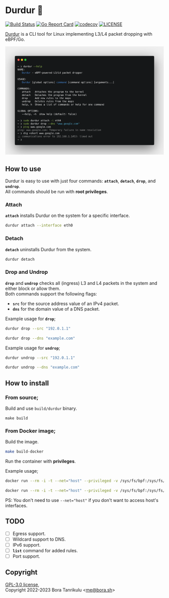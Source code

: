 # Durdur 🐝

[![Build Status](https://github.com/boratanrikulu/durdur/actions/workflows/test.yml/badge.svg)](https://github.com/boratanrikulu/durdur/actions?query=branch%3Amain)
[![Go Report Card](https://goreportcard.com/badge/github.com/boratanrikulu/durdur)](https://goreportcard.com/report/github.com/boratanrikulu/durdur)
[![codecov](https://codecov.io/gh/boratanrikulu/durdur/branch/main/graph/badge.svg?token=3ACWW3Y2A0)](https://codecov.io/gh/boratanrikulu/durdur)
[![LICENSE](https://img.shields.io/github/license/boratanrikulu/durdur.svg)](https://github.com/boratanrikulu/durdur/blob/main/LICENSE)

[Durdur](https://www.youtube.com/watch?v=sF0QweCoaMo) is a CLI tool for Linux implementing L3/L4 packet dropping with eBPF/Go.

![example](doc/example.png)

## How to use

Durdur is easy to use with just four commands: **`attach`**, **`detach`**, **`drop`**, and **`undrop`**.  
All commands should be run with **root privileges**.

### Attach

**`attach`** installs Durdur on the system for a specific interface.

```sh
durdur attach --interface eth0
```

### Detach

**`detach`** uninstalls Durdur from the system.

```sh
durdur detach
```

### Drop and Undrop

**`drop`** and **`undrop`** checks all (ingress) L3 and L4 packets in the system and either block or allow them.  
Both commands support the following flags:  

- **`src`** for the source address value of an IPv4 packet.
- **`dns`** for the domain value of a DNS packet.

Example usage for **`drop`**;

```sh
durdur drop --src "192.0.1.1"
```

```sh
durdur drop --dns "example.com"
```

Example usage for **`undrop`**;

```sh
durdur undrop --src "192.0.1.1"
```

```sh
durdur undrop --dns "example.com"
```

## How to install

### From source;

Build and use `build/durdur` binary.

```
make build
```

### From Docker image;

Build the image.  
```sh
make build-docker
```

Run the container with **privileges**.  

Example usage;  

```sh
docker run --rm -i -t --net="host" --privileged -v /sys/fs/bpf:/sys/fs/bpf durdur -- attach -i eth0
```

```sh
docker run --rm -i -t --net="host" --privileged -v /sys/fs/bpf:/sys/fs/bpf durdur -- drop --dns "example"
```

PS: You don't need to use `--net="host"` if you don't want to access host's interfaces.

## TODO

- [ ] Egress support.
- [ ] Wildcard support to DNS.
- [ ] IPv6 support.
- [ ] **`list`** command for added rules.
- [ ] Port support.

## Copyright

[GPL-3.0 license](https://github.com/boratanrikulu/durdur/blob/main/LICENSE),  
Copyright 2022-2023 Bora Tanrikulu <[me@bora.sh](mailto:me@bora.sh)>
